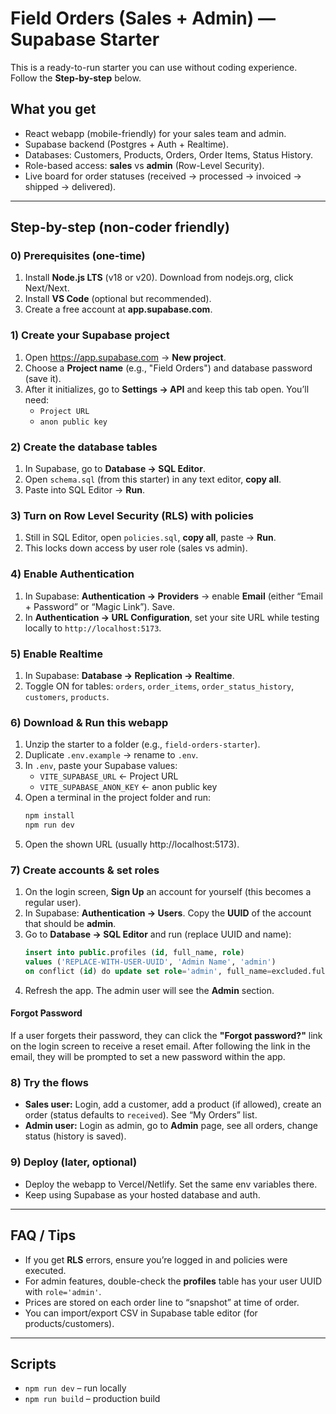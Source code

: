 # Field Orders (Sales + Admin) — Supabase Starter

This is a ready-to-run starter you can use without coding experience. Follow the **Step-by-step** below.

## What you get
- React webapp (mobile-friendly) for your sales team and admin.
- Supabase backend (Postgres + Auth + Realtime).
- Databases: Customers, Products, Orders, Order Items, Status History.
- Role-based access: **sales** vs **admin** (Row-Level Security).
- Live board for order statuses (received → processed → invoiced → shipped → delivered).

---

## Step-by-step (non-coder friendly)

### 0) Prerequisites (one-time)
1. Install **Node.js LTS** (v18 or v20). Download from nodejs.org, click Next/Next.
2. Install **VS Code** (optional but recommended).
3. Create a free account at **app.supabase.com**.

### 1) Create your Supabase project
1. Open https://app.supabase.com → **New project**.
2. Choose a **Project name** (e.g., "Field Orders") and database password (save it).
3. After it initializes, go to **Settings → API** and keep this tab open. You’ll need:
   - `Project URL`
   - `anon public key`

### 2) Create the database tables
1. In Supabase, go to **Database → SQL Editor**.
2. Open `schema.sql` (from this starter) in any text editor, **copy all**.
3. Paste into SQL Editor → **Run**.

### 3) Turn on Row Level Security (RLS) with policies
1. Still in SQL Editor, open `policies.sql`, **copy all**, paste → **Run**.
2. This locks down access by user role (sales vs admin).

### 4) Enable Authentication
1. In Supabase: **Authentication → Providers** → enable **Email** (either “Email + Password” or “Magic Link”). Save.
2. In **Authentication → URL Configuration**, set your site URL while testing locally to `http://localhost:5173`.

### 5) Enable Realtime
1. In Supabase: **Database → Replication → Realtime**.
2. Toggle ON for tables: `orders`, `order_items`, `order_status_history`, `customers`, `products`.

### 6) Download & Run this webapp
1. Unzip the starter to a folder (e.g., `field-orders-starter`).
2. Duplicate `.env.example` → rename to `.env`.
3. In `.env`, paste your Supabase values:
   - `VITE_SUPABASE_URL` ← Project URL
   - `VITE_SUPABASE_ANON_KEY` ← anon public key
4. Open a terminal in the project folder and run:
   ```bash
   npm install
   npm run dev
   ```
5. Open the shown URL (usually http://localhost:5173).

### 7) Create accounts & set roles
1. On the login screen, **Sign Up** an account for yourself (this becomes a regular user).
2. In Supabase: **Authentication → Users**. Copy the **UUID** of the account that should be **admin**.
3. Go to **Database → SQL Editor** and run (replace UUID and name):
   ```sql
   insert into public.profiles (id, full_name, role)
   values ('REPLACE-WITH-USER-UUID', 'Admin Name', 'admin')
   on conflict (id) do update set role='admin', full_name=excluded.full_name;
   ```
4. Refresh the app. The admin user will see the **Admin** section.

#### Forgot Password
If a user forgets their password, they can click the **"Forgot password?"** link on the login screen to receive a reset email. After following the link in the email, they will be prompted to set a new password within the app.

### 8) Try the flows
- **Sales user:** Login, add a customer, add a product (if allowed), create an order (status defaults to `received`). See “My Orders” list.
- **Admin user:** Login as admin, go to **Admin** page, see all orders, change status (history is saved).

### 9) Deploy (later, optional)
- Deploy the webapp to Vercel/Netlify. Set the same env variables there.
- Keep using Supabase as your hosted database and auth.

---

## FAQ / Tips
- If you get **RLS** errors, ensure you’re logged in and policies were executed.
- For admin features, double-check the **profiles** table has your user UUID with `role='admin'`.
- Prices are stored on each order line to “snapshot” at time of order.
- You can import/export CSV in Supabase table editor (for products/customers).

---

## Scripts
- `npm run dev` – run locally
- `npm run build` – production build
